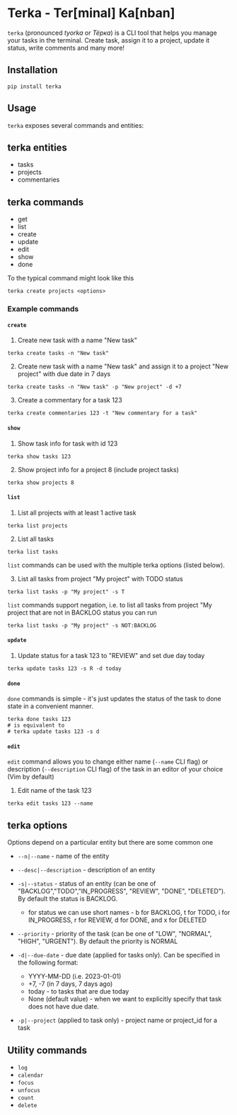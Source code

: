 # Terka - Ter[minal] Ka[nban]

`terka` (pronounced *tyorka* or *Тёрка*) is a CLI tool that helps you manage your tasks
in the terminal. Create task, assign it to a project, update it status, write
comments and many more!

## Installation

`pip install terka`

## Usage

`terka` exposes several commands and entities:

## terka entities

* tasks
* projects
* commentaries

## terka commands
* get
* list
* create
* update
* edit
* show
* done

To the typical command might look like this

```
terka create projects <options>
```

### Example commands


#### `create`

1. Create new task with a name "New task"

```
terka create tasks -n "New task"
```

2. Create new task with a name "New task" and assign it to a project "New project" with due date in 7 days

```
terka create tasks -n "New task" -p "New project" -d +7
```

3. Create a commentary for a task 123

```
terka create commentaries 123 -t "New commentary for a task"
```

#### `show`

1. Show task info for task with id 123

```
terka show tasks 123
```

2. Show project info for a project 8 (include project tasks)

```
terka show projects 8
```

#### `list`

1. List all projects with at least 1 active task

```
terka list projects
```

2. List all tasks
```
terka list tasks
```

`list` commands can be used with the multiple terka options (listed below).

3. List all tasks from project "My project" with TODO status

```
terka list tasks -p "My project" -s T
```

`list` commands support negation, i.e. to list all tasks from project "My project that are not in BACKLOG status you can run

```
terka list tasks -p "My project" -s NOT:BACKLOG
```


#### `update`

1. Update  status for a task 123 to "REVIEW" and set due day today

```
terka update tasks 123 -s R -d today
```

#### `done`

`done` commands is simple - it's just updates the status of the task to done state in a convenient manner.

```
terka done tasks 123
# is equivalent to
# terka update tasks 123 -s d
```
#### `edit`

`edit` command allows you to change either name (`--name` CLI flag) or description (`--description` CLI flag) of the task in an editor of your choice (Vim by default)

1. Edit name of the task 123
```
terka edit tasks 123 --name
```


## terka options
Options depend on a particular entity but there are some common one
* `--n|--name` - name of the entity
* `--desc|--description` - description of an entity
* `-s|--status` - status of an entity (can be one of "BACKLOG","TODO","IN_PROGRESS", "REVIEW", "DONE", "DELETED"). By default the status is BACKLOG.
	* for status we can use short names - b for BACKLOG, t for TODO, i for IN_PROGRESS, r for REVIEW, d for DONE, and x for DELETED
 * `--priority` - priority of the task (can be one of "LOW", "NORMAL", "HIGH", "URGENT"). By default the priority is NORMAL
 * `-d|--due-date` - due date (applied for tasks only). Can be specified in the following format:
 	* YYYY-MM-DD (i.e. 2023-01-01)
    * +7, -7 (in 7 days, 7 days ago)
    * today - to tasks that are due today
    * None (default value) - when we want to explicitly specify that task does not have due date.

 * `-p|--project` (applied to task only) - project name or project_id for a task


 ## Utility commands


 * `log`
 * `calendar`
 * `focus`
 * `unfocus`
 * `count`
 * `delete`

